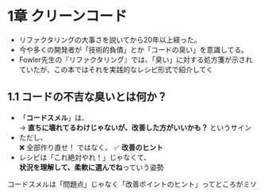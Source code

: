 # 1章 クリーンコード

- リファクタリングの大事さを説いてから20年以上経った。
- 今や多くの開発者が「技術的負債」とか「コードの臭い」を意識してる。
- Fowler先生の『リファクタリング』では、「臭い」に対する処方箋が示されていたが、この本ではそれを実践的なレシピ形式で紹介してく

## 1.1 コードの不吉な臭いとは何か？

- 「**コードスメル**」は、  
  → **直ちに壊れてるわけじゃないが、改善した方がいいかも？** というサイン
- ただし、  
  ❌ 全部作り直せ！
  ではなく、
  ✅ **改善のヒント**
- レシピは「これ絶対やれ！」じゃなくて、  
  **状況を理解して、柔軟に選んでね**っていう姿勢

コードスメルは「問題点」じゃなく「改善ポイントのヒント」ってところがミソ

